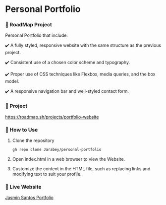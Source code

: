 # Personal Portfolio
### 🌟 RoadMap Project
Personal Portfolio that include:

✔️ A fully styled, responsive website with the same structure as the previous project.

✔️ Consistent use of a chosen color scheme and typography.

✔️ Proper use of CSS techniques like Flexbox, media queries, and the box model.

✔️ A responsive navigation bar and well-styled contact form.


### 🌟 Project
https://roadmap.sh/projects/portfolio-website
### 🌟 How to Use

1. Clone the repository
   
   ```bash
   gh repo clone Jarabey/personal-portfolio
2. Open index.html in a web browser to view the Website.
3. Customize the content in the HTML file, such as replacing links and modifying text to suit your profile.

### 🌟 Live Website
[Jasmin Santos Portfolio](https://roadmapportfolio.netlify.app/)